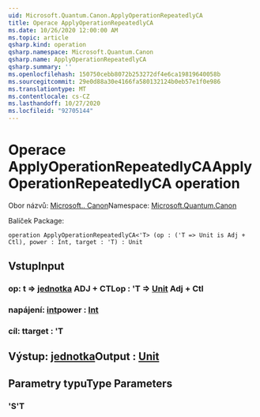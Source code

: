 ```yaml
---
uid: Microsoft.Quantum.Canon.ApplyOperationRepeatedlyCA
title: Operace ApplyOperationRepeatedlyCA
ms.date: 10/26/2020 12:00:00 AM
ms.topic: article
qsharp.kind: operation
qsharp.namespace: Microsoft.Quantum.Canon
qsharp.name: ApplyOperationRepeatedlyCA
qsharp.summary: ''
ms.openlocfilehash: 150750cebb8072b253272df4e6ca19819640058b
ms.sourcegitcommit: 29e0d88a30e4166fa580132124b0eb57e1f0e986
ms.translationtype: MT
ms.contentlocale: cs-CZ
ms.lasthandoff: 10/27/2020
ms.locfileid: "92705144"
---
```

# <a name="applyoperationrepeatedlyca-operation"></a><span data-ttu-id="3534b-102">Operace ApplyOperationRepeatedlyCA</span><span class="sxs-lookup"><span data-stu-id="3534b-102">ApplyOperationRepeatedlyCA operation</span></span>

<span data-ttu-id="3534b-103">Obor názvů: [Microsoft.. Canon](xref:Microsoft.Quantum.Canon)</span><span class="sxs-lookup"><span data-stu-id="3534b-103">Namespace: [Microsoft.Quantum.Canon](xref:Microsoft.Quantum.Canon)</span></span>

<span data-ttu-id="3534b-104">Balíček [](https://nuget.org/packages/)</span><span class="sxs-lookup"><span data-stu-id="3534b-104">Package: [](https://nuget.org/packages/)</span></span>




```qsharp
operation ApplyOperationRepeatedlyCA<'T> (op : ('T => Unit is Adj + Ctl), power : Int, target : 'T) : Unit
```


## <a name="input"></a><span data-ttu-id="3534b-105">Vstup</span><span class="sxs-lookup"><span data-stu-id="3534b-105">Input</span></span>

### <a name="op--t--unit-adj--ctl"></a><span data-ttu-id="3534b-106">op: t => [jednotka](xref:microsoft.quantum.lang-ref.unit) ADJ + CTL</span><span class="sxs-lookup"><span data-stu-id="3534b-106">op : 'T => [Unit](xref:microsoft.quantum.lang-ref.unit) Adj + Ctl</span></span>




### <a name="power--int"></a><span data-ttu-id="3534b-107">napájení: [int](xref:microsoft.quantum.lang-ref.int)</span><span class="sxs-lookup"><span data-stu-id="3534b-107">power : [Int](xref:microsoft.quantum.lang-ref.int)</span></span>




### <a name="target--t"></a><span data-ttu-id="3534b-108">cíl: t</span><span class="sxs-lookup"><span data-stu-id="3534b-108">target : 'T</span></span>





## <a name="output--unit"></a><span data-ttu-id="3534b-109">Výstup: [jednotka](xref:microsoft.quantum.lang-ref.unit)</span><span class="sxs-lookup"><span data-stu-id="3534b-109">Output : [Unit](xref:microsoft.quantum.lang-ref.unit)</span></span>



## <a name="type-parameters"></a><span data-ttu-id="3534b-110">Parametry typu</span><span class="sxs-lookup"><span data-stu-id="3534b-110">Type Parameters</span></span>

### <a name="t"></a><span data-ttu-id="3534b-111">'S</span><span class="sxs-lookup"><span data-stu-id="3534b-111">'T</span></span>

